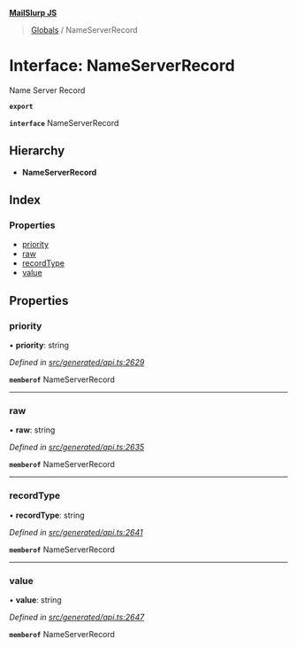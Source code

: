 **[MailSlurp JS](../README.md)**

> [Globals](../README.md) / NameServerRecord

# Interface: NameServerRecord

Name Server Record

**`export`** 

**`interface`** NameServerRecord

## Hierarchy

* **NameServerRecord**

## Index

### Properties

* [priority](nameserverrecord.md#priority)
* [raw](nameserverrecord.md#raw)
* [recordType](nameserverrecord.md#recordtype)
* [value](nameserverrecord.md#value)

## Properties

### priority

•  **priority**: string

*Defined in [src/generated/api.ts:2629](https://github.com/mailslurp/mailslurp-client/blob/aa918cc/src/generated/api.ts#L2629)*

**`memberof`** NameServerRecord

___

### raw

•  **raw**: string

*Defined in [src/generated/api.ts:2635](https://github.com/mailslurp/mailslurp-client/blob/aa918cc/src/generated/api.ts#L2635)*

**`memberof`** NameServerRecord

___

### recordType

•  **recordType**: string

*Defined in [src/generated/api.ts:2641](https://github.com/mailslurp/mailslurp-client/blob/aa918cc/src/generated/api.ts#L2641)*

**`memberof`** NameServerRecord

___

### value

•  **value**: string

*Defined in [src/generated/api.ts:2647](https://github.com/mailslurp/mailslurp-client/blob/aa918cc/src/generated/api.ts#L2647)*

**`memberof`** NameServerRecord
